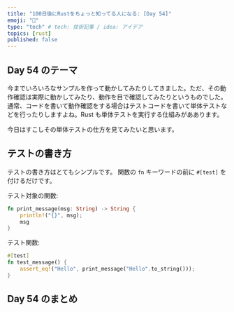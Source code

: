 ```yaml
---
title: "100日後にRustをちょっと知ってる人になる: [Day 54]"
emoji: "🦀"
type: "tech" # tech: 技術記事 / idea: アイデア
topics: [rust]
published: false
---
```

## Day 54 のテーマ

今までいろいろなサンプルを作って動かしてみたりしてきました。ただ、その動作確認は実際に動かしてみたり、動作を目で確認してみたりというものでした。通常、コードを書いて動作確認をする場合はテストコードを書いて単体テストなどを行ったりしますよね。Rust も単体テストを実行する仕組みがああります。

今日はすこしその単体テストの仕方を見てみたいと思います。

## テストの書き方

テストの書き方はとてもシンプルです。
関数の `fn` キーワードの前に `#[test]` を付けるだけです。

テスト対象の関数:

```rust
fn print_message(msg: String) -> String {
    println!("{}", msg);
    msg
}
```

テスト関数:

```rust
#[test]
fn test_message() {
    assert_eq!("Hello", print_message("Hello".to_string()));
}
```

## Day 54 のまとめ
